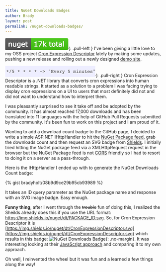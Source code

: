 ```yaml
---
title: NuGet Downloads Badges
author: Brady
layout: post
permalink: /nuget-downloads-badges/
---
```

![NuGet Downloads Badge](/media/nuget-downloads-badge.png){: .pull-left }
I've been giving a little love to my OSS project [Cron Expression Descriptor](http://cronexpressiondescriptor.azurewebsites.net/) lately by making some updates, pushing a new release and rolling out a newly designed [demo site](http://cronexpressiondescriptor.azurewebsites.net).  

![Cron Expression](/media/cron-expression.png){: .pull-right }
Cron Expression Descriptor is a .NET library that converts cron expressions into human readable strings.  It started as a solution to a problem I was facing trying to display cron expressions on a UI to users that most definitely did not and did not want to understand how to interpret them.

I was pleasantly surprised to see it take off and be adopted by the community.  It has almost reached 17,000 downloads and has been translated into 11 languages with the help of GitHub Pull Requests submitted by the community.  It's been fun to work on this project and I am proud of it.

Wanting to add a download count badge to the GitHub page, I decided to write a simple ASP.NET IHttpHandler to hit the [NuGet Package feed](https://www.nuget.org/), grab the downloads count and then request an SVG badge from [Shields](http://shields.io/).  I initially tried hitting the NuGet package feed via a XMLHttpRequest request in the browser but the NuGet Package feed is not [CORS](https://developer.mozilla.org/en-US/docs/Web/HTTP/Access_control_CORS) friendly so I had to resort to doing it on a server as a pass-through.

Here is the IHttpHandler I ended up with to generate the NuGet Downloads Count badge:

{% gist bradyholt/08b9d9ce29b95cb93989 %}

It takes an ID query parameter as the NuGet package name and response with an SVG image badge.  Easy enough.

**Funny thing**, after I went through the <strike>trouble</strike> fun of doing this, I realized the Sheilds already does this if you use the URL format: https://img.shields.io/nuget/dt/PACKAGE_ID.svg.  So, for Cron Expression Descriptor it is [https://img.shields.io/nuget/dt/CronExpressionDescriptor.svg](https://img.shields.io/nuget/dt/CronExpressionDescriptor.svg) which results in this badge: ![NuGet Downloads Badge](https://img.shields.io/nuget/dt/CronExpressionDescriptor.svg){: .no-margin}.  It was interesting looking at their [JavaScript approach](https://github.com/badges/shields/blob/dafb6ec286926e4aff8c90f1da8b24e7f9410f18/server.js#L2880) and comparing it to my own approach.

Oh well, I reinvented the wheel but it was fun and a learned a few things along the way!
